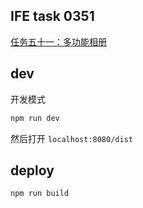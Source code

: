 ## IFE task 0351

[任务五十一：多功能相册](http://ife.baidu.com/task/detail?taskId=51)

## dev

开发模式

```bash
npm run dev
```

然后打开 `localhost:8080/dist`

## deploy

```bash
npm run build
```